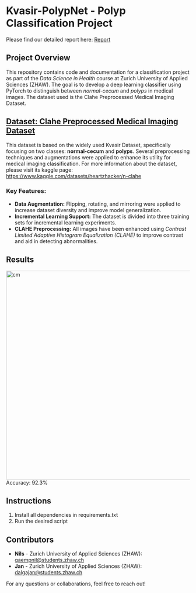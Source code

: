 # Kvasir-PolypNet - Polyp Classification Project
Please find our detailed report here: [Report](report/Kvasir-PolypNet-Report.pdf)
## Project Overview

This repository contains code and documentation for a classification project as part of the *Data Science in Health* course at Zurich University of Applied Sciences (ZHAW). The goal is to develop a deep learning classifier using PyTorch to distinguish between *normal-cecum* and *polyps* in medical images. The dataset used is the Clahe Preprocessed Medical Imaging Dataset. 

## [Dataset: Clahe Preprocessed Medical Imaging Dataset](https://www.kaggle.com/datasets/heartzhacker/n-clahe)

This dataset is based on the widely used Kvasir Dataset, specifically focusing on two classes: **normal-cecum** and **polyps**. Several preprocessing techniques and augmentations were applied to enhance its utility for medical imaging classification. For more information about the dataset, please visit its kaggle page: https://www.kaggle.com/datasets/heartzhacker/n-clahe

### Key Features:
- **Data Augmentation:** Flipping, rotating, and mirroring were applied to increase dataset diversity and improve model generalization.
- **Incremental Learning Support:** The dataset is divided into three training sets for incremental learning experiments.
- **CLAHE Preprocessing:** All images have been enhanced using *Contrast Limited Adaptive Histogram Equalization (CLAHE)* to improve contrast and aid in detecting abnormalities.

## Results
<img width="570" alt="cm" src="https://github.com/user-attachments/assets/533b6d8b-2d7e-4712-8e87-2742eae454e6" />
Accuracy: 92.3%

## Instructions
1. Install all dependencies in requirements.txt
2. Run the desired script


## Contributors

- **Nils** - Zurich University of Applied Sciences (ZHAW): gaempnil@students.zhaw.ch
- **Jan** - Zurich University of Applied Sciences (ZHAW): dalgajan@students.zhaw.ch

For any questions or collaborations, feel free to reach out!


